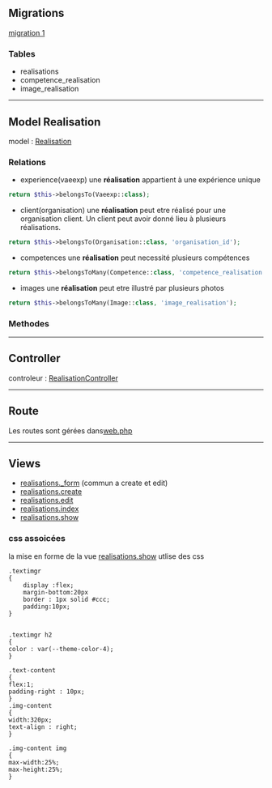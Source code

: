<!--
realisations
[migration 1](../../srcLaravel/database/migrations/
.php
)
[OrganisationSeeder](../../srcLaravel/database/seeders/OrganisationSeeder.php)
Realisation
-->

## Migrations
[migration 1](../../srcLaravel/database/migrations/2025_07_12_025950_create_realisations_table.php)

### Tables
- realisations
- competence_realisation
- image_realisation

---
## Model Realisation
model : [Realisation](../../srcLaravel/app/Models/Realisation.php)

### Relations

- experience(vaeexp)
une **réalisation** appartient à une expérience unique
```php
return $this->belongsTo(Vaeexp::class);
```

- client(organisation)
une **réalisation** peut etre réalisé pour une organisation client. Un client peut avoir donné lieu à plusieurs réalisations.
```php
return $this->belongsTo(Organisation::class, 'organisation_id');
```

- competences
une **réalisation** peut necessité plusieurs compétences
```php
return $this->belongsToMany(Competence::class, 'competence_realisation');
```

- images
une **réalisation** peut etre illustré par plusieurs photos
```php
return $this->belongsToMany(Image::class, 'image_realisation');
```

### Methodes

---
## Controller
controleur : [RealisationController](../../srcLaravel/app/Http/RealisationController.php)

---
## Route
Les routes sont gérées dans[web.php](../../srcLaravel/routes/web.php)

---
## Views
- [realisations._form](../../srcLaravel/resources/views/realisations/_form.blade.php)  (commun a create et edit)
- [realisations.create](../../srcLaravel/resources/views/realisations/create.blade.php)
- [realisations.edit](../../srcLaravel/resources/views/realisations/edit.blade.php)
- [realisations.index](../../srcLaravel/resources/views/realisations/index.blade.php)
- [realisations.show](../../srcLaravel/resources/views/realisations/show.blade.php)

### css assoicées
la mise en forme de la vue [realisations.show](../../srcLaravel/resources/views/realisations/show.blade.php) utlise des css

```
.textimgr
{
	display :flex;
	margin-bottom:20px
	border : 1px solid #ccc;
	padding:10px;
}


.textimgr h2
{
color : var(--theme-color-4);
}

.text-content
{
flex:1;
padding-right : 10px;
}
.img-content
{
width:320px;
text-align : right;
}

.img-content img
{
max-width:25%;
max-height:25%;
}
```



